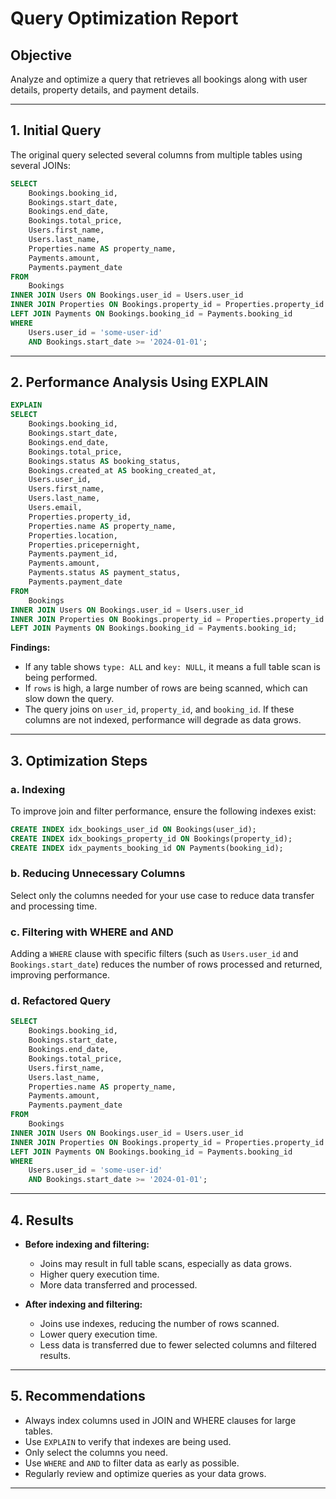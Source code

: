 # Query Optimization Report

## Objective

Analyze and optimize a query that retrieves all bookings along with user details, property details, and payment details.

---

## 1. Initial Query

The original query selected several columns from multiple tables using several JOINs:

```sql
SELECT
    Bookings.booking_id,
    Bookings.start_date,
    Bookings.end_date,
    Bookings.total_price,
    Users.first_name,
    Users.last_name,
    Properties.name AS property_name,
    Payments.amount,
    Payments.payment_date
FROM
    Bookings
INNER JOIN Users ON Bookings.user_id = Users.user_id
INNER JOIN Properties ON Bookings.property_id = Properties.property_id
LEFT JOIN Payments ON Bookings.booking_id = Payments.booking_id
WHERE
    Users.user_id = 'some-user-id'
    AND Bookings.start_date >= '2024-01-01';
```

---

## 2. Performance Analysis Using EXPLAIN

```sql
EXPLAIN
SELECT
    Bookings.booking_id,
    Bookings.start_date,
    Bookings.end_date,
    Bookings.total_price,
    Bookings.status AS booking_status,
    Bookings.created_at AS booking_created_at,
    Users.user_id,
    Users.first_name,
    Users.last_name,
    Users.email,
    Properties.property_id,
    Properties.name AS property_name,
    Properties.location,
    Properties.pricepernight,
    Payments.payment_id,
    Payments.amount,
    Payments.status AS payment_status,
    Payments.payment_date
FROM
    Bookings
INNER JOIN Users ON Bookings.user_id = Users.user_id
INNER JOIN Properties ON Bookings.property_id = Properties.property_id
LEFT JOIN Payments ON Bookings.booking_id = Payments.booking_id;
```

**Findings:**
- If any table shows `type: ALL` and `key: NULL`, it means a full table scan is being performed.
- If `rows` is high, a large number of rows are being scanned, which can slow down the query.
- The query joins on `user_id`, `property_id`, and `booking_id`. If these columns are not indexed, performance will degrade as data grows.

---

## 3. Optimization Steps

### a. Indexing

To improve join and filter performance, ensure the following indexes exist:

```sql
CREATE INDEX idx_bookings_user_id ON Bookings(user_id);
CREATE INDEX idx_bookings_property_id ON Bookings(property_id);
CREATE INDEX idx_payments_booking_id ON Payments(booking_id);
```

### b. Reducing Unnecessary Columns

Select only the columns needed for your use case to reduce data transfer and processing time.

### c. Filtering with WHERE and AND

Adding a `WHERE` clause with specific filters (such as `Users.user_id` and `Bookings.start_date`) reduces the number of rows processed and returned, improving performance.

### d. Refactored Query

```sql
SELECT
    Bookings.booking_id,
    Bookings.start_date,
    Bookings.end_date,
    Bookings.total_price,
    Users.first_name,
    Users.last_name,
    Properties.name AS property_name,
    Payments.amount,
    Payments.payment_date
FROM
    Bookings
INNER JOIN Users ON Bookings.user_id = Users.user_id
INNER JOIN Properties ON Bookings.property_id = Properties.property_id
LEFT JOIN Payments ON Bookings.booking_id = Payments.booking_id
WHERE
    Users.user_id = 'some-user-id'
    AND Bookings.start_date >= '2024-01-01';
```

---

## 4. Results

- **Before indexing and filtering:**  
  - Joins may result in full table scans, especially as data grows.
  - Higher query execution time.
  - More data transferred and processed.

- **After indexing and filtering:**  
  - Joins use indexes, reducing the number of rows scanned.
  - Lower query execution time.
  - Less data is transferred due to fewer selected columns and filtered results.

---

## 5. Recommendations

- Always index columns used in JOIN and WHERE clauses for large tables.
- Use `EXPLAIN` to verify that indexes are being used.
- Only select the columns you need.
- Use `WHERE` and `AND` to filter data as early as possible.
- Regularly review and optimize queries as your data grows.

---